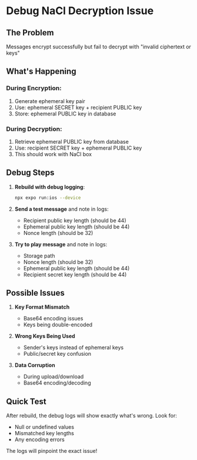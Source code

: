 # Debug NaCl Decryption Issue

## The Problem
Messages encrypt successfully but fail to decrypt with "invalid ciphertext or keys"

## What's Happening

### During Encryption:
1. Generate ephemeral key pair
2. Use: ephemeral SECRET key + recipient PUBLIC key
3. Store: ephemeral PUBLIC key in database

### During Decryption:
1. Retrieve ephemeral PUBLIC key from database
2. Use: recipient SECRET key + ephemeral PUBLIC key
3. This should work with NaCl box

## Debug Steps

1. **Rebuild with debug logging**:
   ```bash
   npx expo run:ios --device
   ```

2. **Send a test message** and note in logs:
   - Recipient public key length (should be 44)
   - Ephemeral public key length (should be 44)
   - Nonce length (should be 32)

3. **Try to play message** and note in logs:
   - Storage path
   - Nonce length (should be 32)
   - Ephemeral public key length (should be 44)
   - Recipient secret key length (should be 44)

## Possible Issues

1. **Key Format Mismatch**
   - Base64 encoding issues
   - Keys being double-encoded

2. **Wrong Keys Being Used**
   - Sender's keys instead of ephemeral keys
   - Public/secret key confusion

3. **Data Corruption**
   - During upload/download
   - Base64 encoding/decoding

## Quick Test

After rebuild, the debug logs will show exactly what's wrong. Look for:
- Null or undefined values
- Mismatched key lengths
- Any encoding errors

The logs will pinpoint the exact issue!
